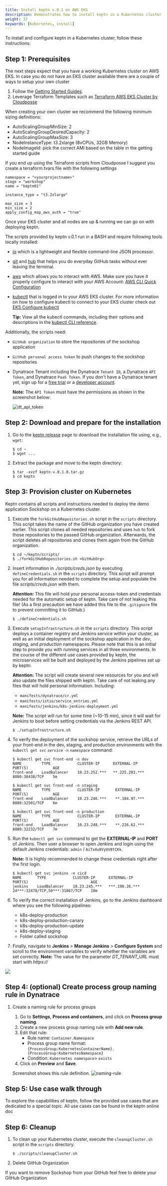 ```yaml
---
title: Install keptn v.0.1 on AWS EKS
description: Demonstrates how to install keptn in a Kubernetes cluster on Amazon EKS. 
weight: 37
keywords: [kubernetes, install]
---
```


To install and configure keptn in a Kubernetes cluster, follow these instructions:

## Step 1: Prerequisites

The next steps expect that you have a working Kubernetes cluster on AWS EKS. In case you do not have an EKS cluster available there are a couple of ways to setup your own cluster
1. Follow the [Getting Started Guides](https://docs.aws.amazon.com/eks/latest/userguide/getting-started.html). 
2. Leverage Terraform Templates such as [Terraform AWS EKS Cluster by Cloudposse](https://github.com/cloudposse/terraform-aws-eks-cluster)

When creating your own cluster we recommend the following minimum sizing definitions:

- AutoScalingGroupMinSize: 2
- AutoScalingGroupDesiredCapacity: 2
- AutoScalingGroupMaxSize: 3
- NodeInstanceType: t3.2xlarge (8vCPUs, 32GB Memory)
- NodeImageId: pick the correct AMI based on the table in the getting started guide

If you end up using the Terraform scripts from Cloudposse I suggest you create a terraform.tvars file with the following settings
```
namespace = "<yourprojectname>"
stage = "workshop"
name = "keptn01"

instance_type = "t3.2xlarge"

max_size = 3
min_size = 2
apply_config_map_aws_auth = "true"
```

Once your EKS cluster and all nodes are up & running we can go on with deploying keptn.

The scripts provided by keptn v.0.1 run in a BASH and require following tools locally installed: 

- [jq](https://stedolan.github.io/jq/) which is a lightweight and flexible command-line JSON processor.
- [git](https://git-scm.com/) and [hub](https://hub.github.com/) that helps you do everyday GitHub tasks without ever leaving the terminal.
- [aws](https://docs.aws.amazon.com/cli/latest/userguide/cli-chap-install.html) which allows you to interact with AWS. Make sure you have it properly configure to interact with your AWS Account: [AWS CLI Quick Configuration](https://docs.aws.amazon.com/cli/latest/userguide/cli-chap-configure.html)
- [kubectl](https://kubernetes.io/docs/tasks/tools/install-kubectl/) that is logged in to your AWS EKS cluster. For more information on how to configure kubectl to connect to your EKS cluster check out [EKS Configure kubectl](https://docs.aws.amazon.com/eks/latest/userguide/getting-started.html#eks-configure-kubectl)

    **Tip:** View all the kubectl commands, including their options and descriptions in the [kubectl CLI reference](https://kubernetes.io/docs/user-guide/kubectl-overview/).

Additionally, the scripts need:

- `GitHub organization` to store the repositories of the sockshop application
- `GitHub personal access token` to push changes to the sockshop repositories
- Dynatrace Tenant including the Dynatrace `Tenant ID`, a Dynatrace `API Token`, and Dynatrace `PaaS Token`. If you don't have a Dynatrace tenant yet, sign up for a [free trial](https://www.dynatrace.com/trial/) or a [developer account](https://www.dynatrace.com/developer/).

    **Note:** The `API Token` must have the permissions as shown in the screenshot below:

    ![dt_api_token](./assets/dt_api_token.png)

## Step 2: Download and prepare for the installation

1. Go to the [keptn release](link/) page to download the installation file using, e.g., `wget`:
    ```console
    $ cd ~
    $ wget ...
    ```

1. Extract the package and move to the keptn directory:

    ```console
    $ tar -xvzf keptn-v.0.1.0.tar.gz 
    $ cd keptn
    ```

## Step 3: Provision cluster on Kubernetes

Keptn contains all scripts and instructions needed to deploy the demo application *Sockshop* on a Kubernetes cluster.

1. Execute the `forkGitHubRepositories.sh` script in the `scripts` directory. This script takes the name of the GitHub organization you have created earlier. This script clones all needed repositories and uses `hub` to fork those repositories to the passed GitHub organization. Afterwards, the script deletes all repositories and clones them again from the GitHub organization.

    ```console
    $ cd ~/keptn/scripts/
    $ ./forkGitHubRepositories.sh <GitHubOrg>
    ```
    
1. Insert information in *./scripts/creds.json* by executing `defineCredentials.sh` in the `scripts` directory. This script will prompt you for all information needed to complete the setup and populate the file *scripts/creds.json* with them. 

    **Attention:** This file will hold your personal access-token and credentials needed for the automatic setup of keptn. Take care of not leaking this file! (As a first precaution we have added this file to the `.gitignore` file to prevent committing it to GitHub.)

    ```console
    $ ./defineCredentials.sh
    ```
    
1. Execute `setupInfrastructure.sh` in the `scripts` directory. This script deploys a container registry and Jenkins service within your cluster, as well as an initial deployment of the sockshop application in the *dev*, *staging*, and *production* namespaces. Please note that this is an initial step to provide you with running services in all three environments. In the course of the different use cases provided by keptn, the microservices will be built and deployed by the Jenkins pipelines set up by keptn. 

    **Attention:** The script will create several new resources for you and will also update the files shipped with keptn. Take care of not leaking any files that will hold personal information. Including:
        
    - `manifests/dynatrace/cr.yml`
    - `manifests/istio/service_entries.yml`
    - `manifests/jenkins/k8s-jenkins-deployment.yml`

    **Note:** The script will run for some time (~10-15 min), since it will wait for Jenkins to boot before setting credentials via the Jenkins REST API.

    ```console
    $ ./setupInfrastructure.sh
    ```

1. To verify the deployment of the sockshop service, retrieve the URLs of your front-end in the dev, staging, and production environments with the `kubectl get svc` *`service`* `-n` *`namespace`* command:

    ```console
    $ kubectl get svc front-end -n dev
    NAME         TYPE            CLUSTER-IP      EXTERNAL-IP       PORT(S)           AGE
    front-end    LoadBalancer    10.23.252.***   **.225.203.***    8080:30438/TCP    5m
    ```

    ```console
    $ kubectl get svc front-end -n staging
    NAME         TYPE            CLUSTER-IP       EXTERNAL-IP      PORT(S)           AGE
    front-end    LoadBalancer    10.23.246.***    **.184.97.***    8080:32501/TCP    6m
    ```

    ```console
    $ kubectl get svc front-end -n production
    NAME         TYPE            CLUSTER-IP       EXTERNAL-IP      PORT(S)           AGE
    front-end    LoadBalancer    10.23.248.***    **.226.62.***    8080:32232/TCP    7m
    ```

1. Run the `kubectl get svc` command to get the **EXTERNAL-IP** and **PORT** of Jenkins. Then user a browser to open Jenkins and login using the default Jenkins credentials: `admin` / `AiTx4u8VyUV8tCKk`. 
    
    **Note:** It is highly recommended to change these credentials right after the first login.

    ```console
    $ kubectl get svc jenkins -n cicd
    NAME       TYPE            CLUSTER-IP      EXTERNAL-IP       PORT(S)                            AGE
    jenkins    LoadBalancer    10.23.245.***   ***.198.26.***    24***:32478/TCP,50***:31867/TCP    10m
    ``` 

1. To verify the correct installation of Jenkins, go to the Jenkins dashboard where you see the following pipelines:
    * k8s-deploy-production
    * k8s-deploy-production-canary
    * k8s-deploy-production-update
    * k8s-deploy-staging
    * Folder called sockshop

1. Finally, navigate to **Jenkins** > **Manage Jenkins** > **Configure System** and  scroll to the environment variables to verify whether the variables are set correctly. **Note:** The value for the parameter *DT_TENANT_URL* must start with *https://*

![](./assets/jenkins-env-vars.png)

## Step 4: (optional) Create process group naming rule in Dynatrace

1. Create a naming rule for process groups
    1. Go to **Settings**, **Process and containers**, and click on **Process group naming**.
    1. Create a new process group naming rule with **Add new rule**. 
    1. Edit that rule:
        * Rule name: `Container.Namespace`
        * Process group name format: `{ProcessGroup:KubernetesContainerName}.{ProcessGroup:KubernetesNamespace}`
        * Condition: `Kubernetes namespace`> `exists`
    1. Click on **Preview** and **Save**.

    Screenshot shows this rule definition.
    ![naming-rule](./assets/pg_naming.png)

 
## Step 5: Use case walk through <a id="step-three"></a>

To explore the capabilities of keptn, follow the provided use cases that are dedicated to a special topic. All use cases can be found in the keptn online doc

## Step 6: Cleanup

1. To clean up your Kubernetes cluster, execute the `cleanupCluster.sh` script in the `scripts` directory.

    ```console
    $ ./scripts/cleanupCluster.sh
    ```
2. Delete GitHub Organization

If you want to remove Sockshop from your GitHub feel free to delete your GitHub Organization

